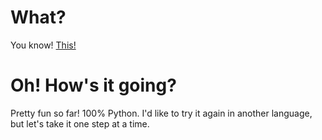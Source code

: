 # What?

You know! [This!](https://adventofcode.com/2020/)

# Oh! How's it going?

Pretty fun so far! 100% Python. I'd like to try it again in another language,
but let's take it one step at a time.
